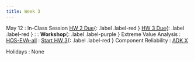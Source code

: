 ```yaml
---
title: Week 3
---
```


<!-- <a href="" target="_blank">link</a> -->
<!-- <a href="https://tudelft-citg.github.io/HOS-prob-design/intro.html" target="_blank">HOS book</a> -->
<!-- <a href="https://tudelft-citg.github.io/HOS-prob-design/PD/overview.html" target="_blank">HOS-PD-1</a> -->
<!-- <a href="https://tudelft-citg.github.io/HOS-prob-design/EVA/overview.html" target="_blank">HOS-EVA-1</a> -->
<!-- <a href="https://ereader.cambridge.org/wr/viewer.html#book/b465a335-deca-4553-b09f-8989cf136370/doc11" target="_blank">ADK-4</a> -->
<!-- <a href="https://tudelft-citg.github.io/HOS-prob-design/unlisted/assignment.html" target="_blank">Start HW 1</a> -->

May 12
: In-Class Session <a href="https://tudelft-citg.github.io/HOS-prob-design/unlisted/assignment.html" target="_blank">HW 2 Due</a>{: .label .label-red } <a href="https://tudelft-citg.github.io/HOS-prob-design/unlisted/assignment.html" target="_blank">HW 3 Due</a>{: .label .label-red }
  : 
: **Workshop**{: .label .label-purple } Extreme Value Analysis 
  : <a href="https://tudelft-citg.github.io/HOS-prob-design/intro.html" target="_blank">HOS-EVA-all</a>
: <a href="https://tudelft-citg.github.io/HOS-prob-design/unlisted/assignment.html" target="_blank">Start HW 3</a>{: .label .label-red } Component Reliability
  : [ADK X](#)

Holidays
: None
